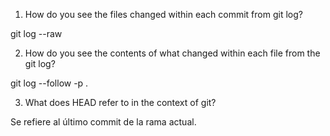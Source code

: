 1. How do you see the files changed within each commit from git log?

  git log --raw

2. How do you see the contents of what changed within each file from the git log?

  git log --follow -p .

3. What does HEAD refer to in the context of git?

  Se refiere al último commit de la rama actual.
